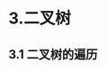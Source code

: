 <!--
 * @Author: 孙浩然
 * @Date: 2020-07-28 17:42:28
 * @LastEditors: 孙浩然
 * @LastEditTime: 2020-09-07 08:04:03
 * @FilePath: \docs\2.Study\10.algorithm\3-二叉树.md
 * @博客地址: 个人博客，如果各位客官觉得不错，请点个赞，谢谢。[地址](https://codefool0307.github.io/Java-Point/#/)，如对源码有异议请在我的博客中提问
-->
# 3.二叉树

## 3.1 二叉树的遍历


